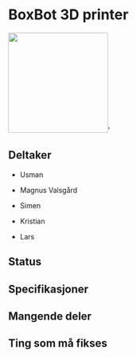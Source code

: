 # BoxBot 3D printer
<img src="https://i.imgur.com/pO3QQ80.jpg" width="200">'

## Deltaker
- Usman

- Magnus Valsgård

- Simen

- Kristian

- Lars
## Status

## Specifikasjoner

## Mangende deler

## Ting som må fikses
